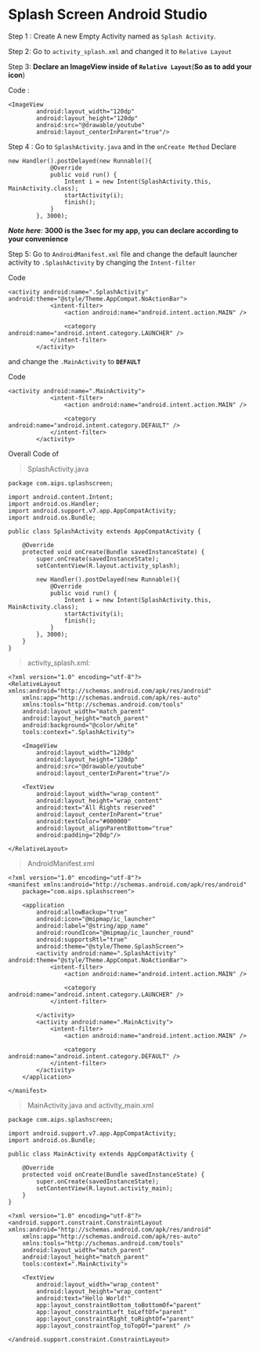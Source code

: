 # Splash Screen Android Studio[]()

Step 1 : Create A new Empty Activity named as `Splash Activity`.

Step 2: Go to `activity_splash.xml` and changed it to `Relative Layout`

Step 3: **Declare an ImageView inside of `Relative Layout`**(**So as to add your icon**)

Code :
```
<ImageView
        android:layout_width="120dp"
        android:layout_height="120dp"
        android:src="@drawable/youtube"
        android:layout_centerInParent="true"/>
```

Step 4 : Go to `SplashActivity.java` and in the  `onCreate Method` Declare
```
new Handler().postDelayed(new Runnable(){
            @Override
            public void run() {
                Intent i = new Intent(SplashActivity.this, MainActivity.class);
                startActivity(i);
                finish();
            }
        }, 3000);
```

***Note here***: **3000 is the 3sec for my app, you can declare according to your convenience**

Step 5: Go to `AndroidManifest.xml` file and change the default launcher activity to `.SplashActivity` by changing the `Intent-filter`

Code
```
<activity android:name=".SplashActivity" android:theme="@style/Theme.AppCompat.NoActionBar">
            <intent-filter>
                <action android:name="android.intent.action.MAIN" />

                <category android:name="android.intent.category.LAUNCHER" />
            </intent-filter>
        </activity>
```
and change the `.MainActivity` to **`DEFAULT`**

Code

```
<activity android:name=".MainActivity">
            <intent-filter>
                <action android:name="android.intent.action.MAIN" />

                <category android:name="android.intent.category.DEFAULT" />
            </intent-filter>
        </activity>
```

Overall Code of

>SplashActivity.java
```
package com.aips.splashscreen;

import android.content.Intent;
import android.os.Handler;
import android.support.v7.app.AppCompatActivity;
import android.os.Bundle;

public class SplashActivity extends AppCompatActivity {

    @Override
    protected void onCreate(Bundle savedInstanceState) {
        super.onCreate(savedInstanceState);
        setContentView(R.layout.activity_splash);

        new Handler().postDelayed(new Runnable(){
            @Override
            public void run() {
                Intent i = new Intent(SplashActivity.this, MainActivity.class);
                startActivity(i);
                finish();
            }
        }, 3000);
    }
}
```
>activity_splash.xml:
```
<?xml version="1.0" encoding="utf-8"?>
<RelativeLayout xmlns:android="http://schemas.android.com/apk/res/android"
    xmlns:app="http://schemas.android.com/apk/res-auto"
    xmlns:tools="http://schemas.android.com/tools"
    android:layout_width="match_parent"
    android:layout_height="match_parent"
    android:background="@color/white"
    tools:context=".SplashActivity">

    <ImageView
        android:layout_width="120dp"
        android:layout_height="120dp"
        android:src="@drawable/youtube"
        android:layout_centerInParent="true"/>

    <TextView
        android:layout_width="wrap_content"
        android:layout_height="wrap_content"
        android:text="All Rights reserved"
        android:layout_centerInParent="true"
        android:textColor="#000000"
        android:layout_alignParentBottom="true"
        android:padding="20dp"/>

</RelativeLayout>
```


>AndroidManifest.xml
```
<?xml version="1.0" encoding="utf-8"?>
<manifest xmlns:android="http://schemas.android.com/apk/res/android"
    package="com.aips.splashscreen">

    <application
        android:allowBackup="true"
        android:icon="@mipmap/ic_launcher"
        android:label="@string/app_name"
        android:roundIcon="@mipmap/ic_launcher_round"
        android:supportsRtl="true"
        android:theme="@style/Theme.SplashScreen">
        <activity android:name=".SplashActivity" android:theme="@style/Theme.AppCompat.NoActionBar">
            <intent-filter>
                <action android:name="android.intent.action.MAIN" />

                <category android:name="android.intent.category.LAUNCHER" />
            </intent-filter>

        </activity>
        <activity android:name=".MainActivity">
            <intent-filter>
                <action android:name="android.intent.action.MAIN" />

                <category android:name="android.intent.category.DEFAULT" />
            </intent-filter>
        </activity>
    </application>

</manifest>
```

>MainActivity.java and activity_main.xml
```
package com.aips.splashscreen;

import android.support.v7.app.AppCompatActivity;
import android.os.Bundle;

public class MainActivity extends AppCompatActivity {

    @Override
    protected void onCreate(Bundle savedInstanceState) {
        super.onCreate(savedInstanceState);
        setContentView(R.layout.activity_main);
    }
}
```

```
<?xml version="1.0" encoding="utf-8"?>
<android.support.constraint.ConstraintLayout xmlns:android="http://schemas.android.com/apk/res/android"
    xmlns:app="http://schemas.android.com/apk/res-auto"
    xmlns:tools="http://schemas.android.com/tools"
    android:layout_width="match_parent"
    android:layout_height="match_parent"
    tools:context=".MainActivity">

    <TextView
        android:layout_width="wrap_content"
        android:layout_height="wrap_content"
        android:text="Hello World!"
        app:layout_constraintBottom_toBottomOf="parent"
        app:layout_constraintLeft_toLeftOf="parent"
        app:layout_constraintRight_toRightOf="parent"
        app:layout_constraintTop_toTopOf="parent" />

</android.support.constraint.ConstraintLayout>
```
